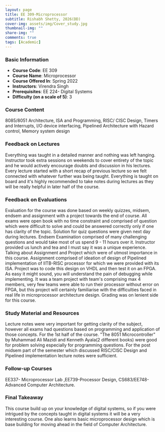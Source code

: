 ```yaml
---
layout: page
title: EE 309-Microprocessor 
subtitle: Rishabh Shetty, 2026(DD)
cover-img: assets/img/Cover_study.jpg
thumbnail-img: ""
share-img: ""
comments: true
tags: [Academic]
---
```


### Basic Information

- **Course Code**: EE 309
- **Course Name**: Microprocessor 
- **Course Offered In**: Spring 2022
- **Instructors**: Virendra Singh 
- **Prerequisites**: EE 224- Digital Systems 
- **Difficulty (on a scale of 5)**: 3

### Course Content


8085/8051 Architecture, ISA and Programming, RISC/ CISC Design, Timers and Interrupts, I/O device interfacing, Pipelined Architecture with Hazard control, Memory system design
### Feedback on Lectures


Everything was taught in a detailed manner and nothing was left hanging. Instructor took extra sessions on weekends to cover entirety of the topic and he would actively encourage doubts and discussion in his lectures. Every lecture started with a short recap of previous lecture so we felt connected with whatever further was being taught. Everything is taught on board and it's highly recommended to take notes during lectures as they will be really helpful in later half of the course.
### Feedback on Evaluations


Evaluation for the course was done based on weekly quizzes, midsem, endsem and assignment with a project towards the end of course. All exams were open book with no time constraint and comprised of question which were difficult to solve and could be answered correctly only if one has clarity of the topic. Solution for quiz questions were given next day during lectures. Endsem Examination comprised of many challenging questions and would take most of us spend 9 - 11 hours over it. Instructor provided us lunch and tea and I must say it was a unique experience. Talking about Assignment and Project which were of utmost importance in this course. Assignment comprised of ideation of design of Pipelined implementation of IITB-RISC processor for which we were provided with its ISA. Project was to code this design on VHDL and then test it on an FPGA. As easy it might sound, you will understand the pain of debugging while implementing. It was a team project with team's comprising max 4 members, very few teams were able to run their processor without error on FPGA, but this project will certainly familiarise with the difficulties faced in real life in microprocessor architecture design. Grading was on lenient side for this course.
### Study Material and Resources


Lecture notes were very important for getting clarity of the subject, however all exams had questions based on programming and application of those concepts. For the 1st half of the course. "The 8051 Microcontroller" by Muhammad Ali Mazidi and Kenneth Ayala(2 different books) were good for problem solving especially for programming questions. For the post midsem part of the semester which discussed RISC/CISC Design and Pipelined implementation lecture notes were sufficient.
### Follow-up Courses


EE337- Microprocessor Lab ,EE739-Processor Design, CS683/EE748- Advanced Computer Architecture.
### Final Takeaway


This course build up on your knowledge of digital systems, so if you were intrigued by the concepts taught in digital systems it will be a very interesting course. One also learns basic microprocessor design which is base building for moving ahead in the field of Computer Architecture.